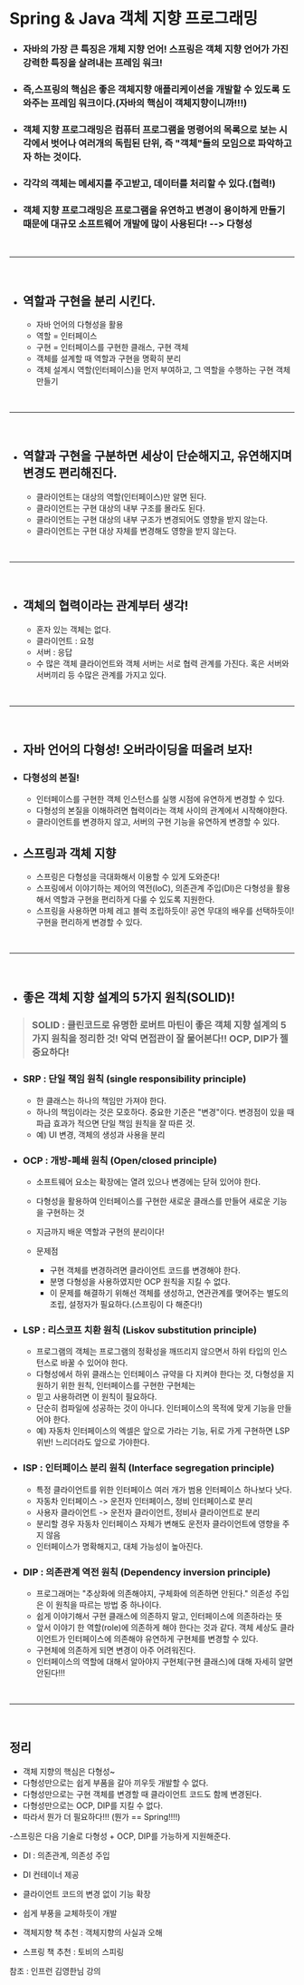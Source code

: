 # Spring & Java 객체 지향 프로그래밍

- ### 자바의 가장 큰 특징은 개체 지향 언어! 스프링은 객체 지향 언어가 가진 강력한 특징을 살려내는 프레임 워크! 

- ### 즉,스프링의 핵심은 좋은 객체지향 애플리케이션을 개발할 수 있도록 도와주는 프레임 워크이다.(자바의 핵심이 객체지향이니까!!!)

- ### 객체 지향 프로그래밍은 컴퓨터 프로그램을 명령어의 목록으로 보는 시각에서 벗어나 여러개의 독립된 단위, 즉 "객체"들의 모임으로 파악하고자 하는 것이다.

- ### 각각의 객체는 메세지를 주고받고, 데이터를 처리할 수 있다.(협력!)

- ### 객체 지향 프로그래밍은 프로그램을 유연하고 변경이 용이하게 만들기 때문에 대규모 소프트웨어 개발에 많이 사용된다! --> 다형성

<br>
<hr>
<br>

- ## 역할과 구현을 분리 시킨다.
   - 자바 언어의 다형성을 활용
   - 역할 = 인터페이스
   - 구현 = 인터페이스를 구현한 클래스, 구현 객체
   - 객체를 설계할 때 역할과 구현을 명확히 분리
   - 객체 설계시 역할(인터페이스)을 먼저 부여하고, 그 역할을 수행하는 구현 객체 만들기

<br>
<hr>
<br>

- ## 역햘과 구현을 구분하면 세상이 단순해지고, 유연해지며 변경도 편리해진다.
   - 클라이언트는 대상의 역할(인터페이스)만 알면 된다.
   - 클라이언트는 구현 대상의 내부 구조를 몰라도 된다.
   - 클라이언트는 구현 대상의 내부 구조가 변경되어도 영향을 받지 않는다.
   - 클라이언트는 구현 대상 자체를 변경해도 영향을 받지 않는다.

<br>
<hr>
<br>

- ## 객체의 협력이라는 관계부터 생각!
   - 혼자 있는 객체는 없다.
   - 클라이언트 : 요청
   - 서버 : 응답
   - 수 많은 객체 클라이언트와 객체 서버는 서로 협력 관계를 가진다. 혹은 서버와 서버끼리 등 수많은 관계를 가지고 있다.

<br>
<hr>
<br>

- ## 자바 언어의 다형성! 오버라이딩을 떠올려 보자!

- ### 다형성의 본질!
   - 인터페이스를 구현한 객체 인스턴스를 실행 시점에 유연하게 변경할 수 있다.
   - 다형성의 본질을 이해하려면 협력이라는 객체 사이의 관계에서 시작해야한다.
   - 클라이언트를 변경하지 않고, 서버의 구현 기능을 유연하게 변경할 수 있다.

- ## 스프링과 객체 지향
   - 스프링은 다형성을 극대화해서 이용할 수 있게 도와준다!
   - 스프링에서 이야기하는 제어의 역전(IoC), 의존관계 주입(DI)은 다형성을 활용해서 역할과 구현을 편리하게 다룰 수 있도록 지원한다.
   - 스프링을 사용하면 마체 레고 블럭 조립하듯이! 공연 무대의 배우를 선택하듯이! 구현을 편리하게 변경할 수 있다.

<br>
<hr>
<br>

- ## 좋은 객체 지향 설계의 5가지 원칙(SOLID)!
> ### SOLID : 클린코드로 유명한 로버트 마틴이 좋은 객체 지향 설계의 5가지 원칙을 정리한 것! 악덕 면접관이 잘 물어본다!! OCP, DIP가 젤 중요하다!

- ### SRP : 단일 책임 원칙 (single responsibility principle)
   - 한 클래스는 하나의 책임만 가져야 한다.
   - 하나의 책임이라는 것은 모호하다. 중요한 기준은 "변경"이다. 변경점이 있을 때 파급 효과가 적으면 단일 책임 원칙을 잘 따른 것.
   - 예) UI 변경, 객체의 생성과 사용을 분리

- ### OCP : 개방-폐쇄 원칙 (Open/closed principle)
   - 소프트웨어 요소는 확장에는 열려 있으나 변경에는 닫혀 있어야 한다.
   - 다형성을 활용하여 인터페이스를 구현한 새로운 클래스를 만들어 새로운 기능을 구현하는 것
   - 지금까지 배운 역할과 구현의 분리이다!

   - 문제점
	   - 구현 객체를 변경하려면 클라이언트 코드를 변경해야 한다.
	   - 분명 다형성을 사용하였지만 OCP 원칙을 지킬 수 없다.
	   - 이 문제를 해결하기 위해선 객체를 생성하고, 연관관계를 맺어주는 별도의 조립, 설정자가 필요하다.(스프링이 다 해준다!)


- ### LSP : 리스코프 치환 원칙 (Liskov substitution principle)
   - 프로그램의 객체는 프로그램의 정확성을 깨뜨리지 않으면서 하위 타입의 인스턴스로 바꿀 수 있어야 한다.
   - 다형성에서 하위 클래스는 인터페이스 규약을 다 지켜야 한다는 것, 다형성을 지원하기 위한 원칙, 인터페이스를 구현한 구현체는 
   - 믿고 사용하려면 이 원칙이 필요하다.
   - 단순히 컴파일에 성공하는 것이 아니다. 인터페이스의 목적에 맞게 기능을 만들어야 한다.
   - 예) 자동차 인터페이스의 엑셀은 앞으로 가라는 기능, 뒤로 가게 구현하면 LSP 위반! 느리더라도 앞으로 가야한다.
	
- ### ISP : 인터페이스 분리 원칙 (Interface segregation principle)
   - 특정 클라이언트를 위한 인터페이스 여러 개가 범용 인터페이스 하나보다 낫다.
   - 자동차 인터페이스 -> 운전자 인터페이스, 정비 인터페이스로 분리
   - 사용자 클라이언트 -> 운전자 클라이언트, 정비사 클라이언트로 분리
   - 분리할 경우 자동차 인터페이스 자체가 변해도 운전자 클라이언트에 영향을 주지 않음
   - 인터페이스가 명확해지고, 대체 가능성이 높아진다.

- ### DIP : 의존관계 역전 원칙 (Dependency inversion principle)
   - 프로그래머는 "추상화에 의존해야지, 구체화에 의존하면 안된다." 의존성 주입은 이 원칙을 따르는 방법 중 하나이다.
   - 쉽게 이야기해서 구현 클래스에 의존하지 말고, 인터페이스에 의존하라는 뜻
   - 앞서 이야기 한 역할(role)에 의존하게 해야 한다는 것과 같다. 객체 세상도 클라이언트가 인터페이스에 의존해야 유연하게 구현체를 변경할 수 있다.
   - 구현체에 의존하게 되면 변경이 아주 어려워진다.
   - 인터페이스의 역할에 대해서 알아야지 구현체(구현 클래스)에 대해 자세히 알면 안된다!!!

<br>
<hr>
<br>

## 정리
- 객체 지향의 핵심은 다형성~
- 다형성만으로는 쉽게 부품을 갈아 끼우듯 개발할 수 없다. 
- 다형성만으로는 구현 객체를 변경할 때 클라이언트 코드도 함께 변경된다.
- 다형성만으로는 OCP, DIP를 지킬 수 없다.
- 따라서 뭔가 더 필요하다!!! (뭔가 == Spring!!!!)


-스프링은 다음 기술로 다형성 + OCP, DIP를 가능하게 지원해준다.
   - DI : 의존관계, 의존성 주입
   - DI 컨테이너 제공
- 클라이언트 코드의 변경 없이 기능 확장
- 쉽게 부풍을 교체하듯이 개발

- 객체지향 책 추천 : 객체지향의 사실과 오해
- 스프링 책 추천 : 토비의 스피링

참조 : 인프런 김영한님 강의
